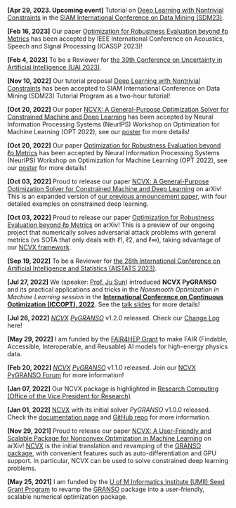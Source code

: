 **[Apr 29, 2023. Upcoming event]** Tutorial on [Deep Learning with Nontrivial Constraints](https://ncvx.org/tutorials/SDM23.html) in the [SIAM International Conference on Data Mining (SDM23)](https://www.siam.org/conferences/cm/program/minitutorials/sdm23-minitutorials).

**[Feb 16, 2023]** Our paper [Optimization for Robustness Evaluation beyond ℓp Metrics](https://arxiv.org/abs/2210.00621) has been accepted by IEEE International Conference on Acoustics, Speech and Signal Processing (ICASSP 2023)!

**[Feb 4, 2023]** To be a Reviewer for [the 39th Conference on Uncertainty in Artificial Intelligence (UAI 2023)](https://www.auai.org/uai2023/).

**[Nov 10, 2022]** Our tutorial proposal [Deep Learning with Nontrivial Constraints](publication/NCVX_exp/2023_SDM_PyGRANSO_Tutorial.pdf) has been accepted to SIAM International Conference on Data Mining (SDM23) Tutorial Program as a two-hour tutorial! 

**[Oct 20, 2022]** Our paper [NCVX: A General-Purpose Optimization Solver for Constrained Machine and Deep Learning](https://arxiv.org/abs/2210.00973) has been accepted by Neural Information Processing Systems (NeurIPS) Workshop on Optimization for Machine Learning (OPT 2022), see our [poster](publication/NCVX_exp/NCVX_poster.png) for more details!

**[Oct 20, 2022]** Our paper [Optimization for Robustness Evaluation beyond ℓp Metrics](https://arxiv.org/abs/2210.00621) has been accepted by Neural Information Processing Systems (NeurIPS) Workshop on Optimization for Machine Learning (OPT 2022), see our [poster](publication/Robustness/robustness_poster.png) for more details!

**[Oct 03, 2022]** Proud to release our paper [NCVX: A General-Purpose Optimization Solver for Constrained Machine and Deep Learning](https://arxiv.org/abs/2210.00973) on arXiv! This is an expanded version of [our previous announcement paper](https://arxiv.org/abs/2111.13984), with four detailed examples on constrained deep learning.

**[Oct 03, 2022]** Proud to release our paper [Optimization for Robustness Evaluation beyond ℓp Metrics](https://arxiv.org/abs/2210.00621) on arXiv! This is a preview of our ongoing project that numerically solves adversarial attack problems with general metrics (vs SOTA that only deals with ℓ1, ℓ2, and ℓ∞), taking advantage of our [NCVX framework](https://ncvx.org/).

**[Sep 19, 2022]** To be a Reviewer for [the 26th International Conference on Artificial Intelligence and Statistics (AISTATS 2023)](https://aistats.org/aistats2023/).

**[Jul 27, 2022]** We (speaker: [Prof. Ju Sun](https://sunju.org/)) introduced **NCVX PyGRANSO** and its practical applications and tricks in the *Nonsmooth Optimization in Machine Learning session* in the [**International Conference on Continuous Optimization (ICCOPT), 2022**](https://iccopt2022.lehigh.edu/). See the [talk slides](publication/NCVX_exp/ICCOPT22-NCVX.pdf) for more details!

**[Jul 26, 2022]** [*NCVX*](https://github.com/sun-umn/NCVX) [*PyGRANSO*](https://github.com/sun-umn/PyGRANSO) v1.2.0 released. Check our [Change Log](https://github.com/sun-umn/PyGRANSO/blob/main/CHANGELOG.md) here!

**[May 29, 2022]** I am funded by the [FAIR4HEP Grant](https://fair4hep.github.io/) to make FAIR (Findable, Accessible, Interoperable, and Reusable) AI models for high-energy physics data.

**[Feb 20, 2022]** [*NCVX*](https://github.com/sun-umn/NCVX) [*PyGRANSO*](https://github.com/sun-umn/PyGRANSO) v1.1.0 released. Join our [NCVX PyGRANSO Forum](https://groups.google.com/a/umn.edu/g/ncvx) for more information!

**[Jan 07, 2022]** Our NCVX package is highlighted in [Research Computing (Office of the Vice President for Research)](https://rc.umn.edu/project/building-numerical-optimization-software) 

**[Jan 01, 2022]** [NCVX](https://github.com/sun-umn/NCVX) with its initial solver *PyGRANSO* v1.0.0 released. Check the [documentation page](https://ncvx.org/) and [GitHub repo](https://github.com/sun-umn/NCVX) for more information.

**[Nov 29, 2021]** Proud to release our paper [NCVX: A User-Friendly and Scalable Package for Nonconvex Optimization in Machine Learning](https://arxiv.org/abs/2111.13984) on arXiv! [NCVX](https://ncvx.org/) is the initial translation and revamping of the [GRANSO package](http://www.timmitchell.com/software/GRANSO/), with convenient features such as auto-differentiation and GPU support. In particular, NCVX can be used to solve constrained deep learning problems.

**[May 25, 2021]** I am funded by the [U of M Informatics Institute (UMII) Seed Grant Program](https://research.umn.edu/units/umii) to revamp the [GRANSO](http://www.timmitchell.com/software/GRANSO/) package into a user-friendly, scalable numerical optimization package. 